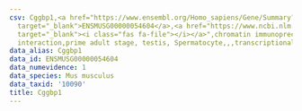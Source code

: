 ```yaml
---
csv: Cggbp1,<a href="https://www.ensembl.org/Homo_sapiens/Gene/Summary?db=core;g=ENSMUSG00000054604"
  target="_blank">ENSMUSG00000054604</a>,<a href="https://www.ncbi.nlm.nih.gov/pubmed/25450459"
  target="_blank"><i class="fas fa-file"></i></a>",chromatin immunoprecipitation assay,direct
  interaction,prime adult stage, testis, Spermatocyte,,,transcriptional regulation,
data_alias: Cggbp1
data_id: ENSMUSG00000054604
data_numevidence: 1
data_species: Mus musculus
data_taxid: '10090'
title: Cggbp1
---
```

